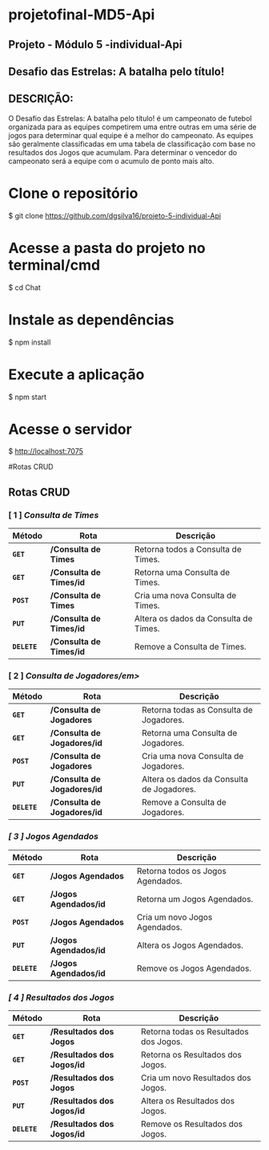# projetofinal-MD5-Api


## Projeto - Módulo 5 -individual-Api


## Desafio das Estrelas: A batalha pelo título!


## DESCRIÇÃO:


<p><p> O Desafio das Estrelas: A batalha pelo título! é um campeonato de futebol organizada para as equipes competirem uma entre outras em uma série de jogos para determinar qual equipe é a melhor do campeonato. As equipes são geralmente classificadas em uma tabela de classificação com base no resultados dos Jogos que acumulam. Para determinar o vencedor do campeonato será a equipe com o acumulo de ponto mais alto. 

# Clone o repositório
$ git clone https://github.com/dgsilva16/projeto-5-individual-Api

# Acesse a pasta do projeto no terminal/cmd
$ cd Chat

# Instale as dependências
$ npm install

# Execute a aplicação 
$ npm start

# Acesse o servidor
$ <http://localhost:7075>




#Rotas CRUD


## Rotas CRUD

### [ 1 ] <em>Consulta de Times</em>

| Método | Rota | Descrição |
| ------ | ----- | ----------- |
| **`GET`** | **/Consulta de Times** | Retorna todos a Consulta de Times. |
|  **`GET`** | **/Consulta de Times/id** | Retorna uma Consulta de Times. |
|  **`POST`** | **/Consulta de Times** | Cria uma nova Consulta de Times.  |
|  **`PUT`** | **/Consulta de Times/id** | Altera os dados da Consulta de Times.
|  **`DELETE`** | **/Consulta de Times/id** | Remove a Consulta de Times.
  
### [ 2 ] <em>Consulta de Jogadores/em>

| Método | Rota | Descrição |
| ------ | ----- | ----------- |
|  **`GET`** | **/Consulta de Jogadores** | Retorna todas as Consulta de Jogadores. |
|  **`GET`** | **/Consulta de Jogadores/id** | Retorna uma Consulta de Jogadores. |
|  **`POST`** | **/Consulta de Jogadores** | Cria uma nova Consulta de Jogadores.  |
|  **`PUT`** | **/Consulta de Jogadores/id** | Altera os dados da Consulta de Jogadores.
|  **`DELETE`** | **/Consulta de Jogadores/id** | Remove a Consulta de Jogadores.
  
  
### [ 3 ] <em>Jogos Agendados</em>

| Método | Rota | Descrição |
| ------ | ----- | ----------- |
|  **`GET`** | **/Jogos Agendados** | Retorna todos os Jogos Agendados. |
|  **`GET`** | **/Jogos Agendados/id** | Retorna um Jogos Agendados. |
|  **`POST`** | **/Jogos Agendados** | Cria um novo Jogos Agendados.  |
|  **`PUT`** | **/Jogos Agendados/id** | Altera os Jogos Agendados.
|  **`DELETE`** | **/Jogos Agendados/id** | Remove os Jogos Agendados.


### [ 4 ] <em>Resultados dos Jogos</em>

| Método | Rota | Descrição |
| ------ | ----- | ----------- |
|  **`GET`** | **/Resultados dos Jogos** | Retorna todas os Resultados dos Jogos. |
|  **`GET`** | **/Resultados dos Jogos/id** |  Retorna os Resultados dos Jogos. |
|  **`POST`** | **/Resultados dos Jogos** | Cria um novo Resultados dos Jogos.  |
|  **`PUT`** | **/Resultados dos Jogos/id** | Altera os Resultados dos Jogos.
|  **`DELETE`** | **/Resultados dos Jogos/id** | Remove os Resultados dos Jogos.



